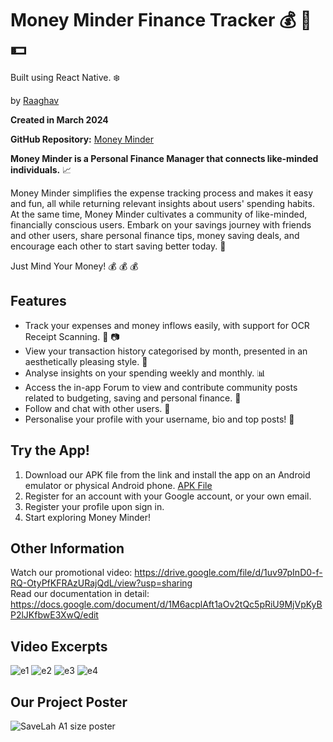 # Money Minder Finance Tracker :moneybag: :iphone: :dollar:
Built using React Native. :snowflake:
<br />

by [Raaghav](https://github.com/raaghavrm)
<br />

**Created in March 2024**
<br />

**GitHub Repository:** [Money Minder](https://github.com/raaghavrm/Money-Minder.git)
<br />

**Money Minder is a Personal Finance Manager that connects like-minded individuals.** :chart_with_upwards_trend:

Money Minder simplifies the expense tracking process and makes it easy and fun, all while returning relevant insights about users' spending habits. At the same time, Money Minder cultivates a community of like-minded, financially conscious users. Embark on your savings journey with friends and other users, share personal finance tips, money saving deals, and encourage each other to start saving better today. :bank: 

Just Mind Your Money! :moneybag: :moneybag: :moneybag:

## Features
- Track your expenses and money inflows easily, with support for OCR Receipt Scanning. :page_with_curl: :camera:
- View your transaction history categorised by month, presented in an aesthetically pleasing style. :bookmark_tabs:
- Analyse insights on your spending weekly and monthly. :bar_chart:
- Access the in-app Forum to view and contribute community posts related to budgeting, saving and personal finance. :loudspeaker:
- Follow and chat with other users. :speech_balloon:
- Personalise your profile with your username, bio and top posts! :thought_balloon:

## Try the App!
1. Download our APK file from the link and install the app on an Android emulator or physical Android phone.
[APK File](https://drive.google.com/file/d/1co2FlNIO5MZAfDZOg4oOiIzifGTHbbiP/view?usp=sharing)
2. Register for an account with your Google account, or your own email.
3. Register your profile upon sign in.
4. Start exploring Money Minder! 

## Other Information 
Watch our promotional video: https://drive.google.com/file/d/1uv97pInD0-f-RQ-OtyPfKFRAzURajQdL/view?usp=sharing 
<br />
Read our documentation in detail: https://docs.google.com/document/d/1M6acplAft1aOv2tQc5pRiU9MjVpKyBP2lJKfbwE3XwQ/edit

## Video Excerpts
![e1](https://github.com/gerteck/SaveLah/assets/111064611/6f1a3e88-b748-42e9-8399-17480e676e9d)
![e2](https://github.com/gerteck/SaveLah/assets/111064611/5f9a1772-4207-4ce0-9cb1-5aa04f16b3d2)
![e3](https://github.com/gerteck/SaveLah/assets/111064611/9f4c55e5-fa71-48f4-9f76-6423a41fe2b6)
![e4](https://github.com/gerteck/SaveLah/assets/111064611/0053cb5b-31d3-4b7a-ada1-0163cfd3b0fb)


## Our Project Poster
![SaveLah A1 size poster](https://github.com/gerteck/SaveLah/assets/111064611/fb2cc2be-0c87-4e20-91d5-e6c9acceb50d)

